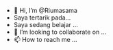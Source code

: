 - 👋 Hi, I’m @Riumasama
- Saya tertarik pada...
- Saya sedang belajar ...
- 💞️ I’m looking to collaborate on ...
- 📫 How to reach me ...

<!---
Riumasama/Riumasama adalah repositori khusus ✨ karena `README.md` (file ini) muncul di profil GitHub Anda.
Anda dapat mengeklik tautan Pratinjau untuk melihat perubahan Anda
--->
